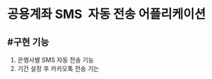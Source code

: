 공용계좌 SMS  자동 전송 어플리케이션
====================================

#구현 기능
---------
1. 은행사별 SMS 자동 전송 기능
2. 기간 설정 후 카카오톡 전송 기는

